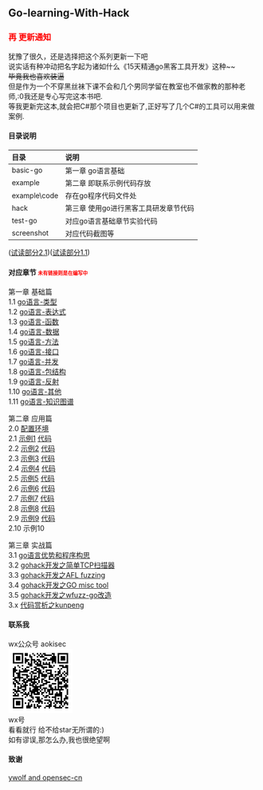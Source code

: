 ## Go-learning-With-Hack
### <font color="red">再 更新通知</font>

犹豫了很久，还是选择把这个系列更新一下吧  
说实话有种冲动把名字起为诸如什么《15天精通go黑客工具开发》这种~~  
<del>毕竟我也喜欢装逼</del>  
但是作为一个不穿黑丝袜下课不会和几个男同学留在教室也不做家教的那种老师,:0我还是专心写完这本书吧.  
等我更新完这本,就会把C#那个项目也更新了,正好写了几个C#的工具可以用来做案例.  


#### 目录说明  
|目录|说明|
|:---|:---|
|basic-go| 第一章 go语言基础|  
|example| 第二章 即联系示例代码存放|  
|example\code| 存在go程序代码文件处|  
|hack| 第三章 使用go进行黑客工具研发章节代码|  
|test-go|  对应go语言基础章节实验代码|  
|screenshot| 对应代码截图等|  



([试读部分2.1](example/示例1.md))([试读部分1.1](Basic-Go/1-go-类型.md))





#### 对应章节  <font color=red size="1">未有链接则是在编写中</font>  



第一章 基础篇  
1.1 [go语言-类型](Basic-Go/1-go-类型.md)  
1.2 [go语言-表达式](Basic-Go/2-go-表达式.md)  
1.3 [go语言-函数](Basic-Go/3-go-函数.md)  
1.4 [go语言-数据](Basic-Go/4-go-数据.md)  
1.5 [go语言-方法](Basic-Go/5-go-方法.md)  
1.6 [go语言-接口](Basic-Go/6-go-接口.md)  
1.7 [go语言-并发](Basic-Go/7-go-并发.md)  
1.8 [go语言-包结构](Basic-Go/8-go-包结构.md)  
1.9 [go语言-反射](Basic-Go/9-go-反射.md)  
1.10 [go语言-其他](Basic-Go/10-go-其他.md)  
1.11 [go语言-知识图谱](Basic-Go/11-go-知识图谱.md)  

第二章 应用篇  
2.0 [配置环境](example/环境.md)   
2.1 [示例1](example/示例1.md)  [代码](example/code/eg1.go)  
2.2 [示例2](example/示例2.md)  [代码](example/code/eg2.go)  
2.3 [示例3](example/示例3.md)  [代码](example/code/eg3.go)  
2.4 [示例4](example/示例4.md)  [代码](example/code/eg4.go)  
2.5 [示例5](example/示例5.md)  [代码](example/code/eg5.go)  
2.6 [示例6](example/示例6.md)  [代码](example/code/eg6.go)  
2.7 [示例7](example/示例7.md)  [代码](example/code/eg7.go)  
2.8 [示例8](example/示例8.md)  [代码](example/code/eg8.go)  
2.9 [示例9](example/示例9.md)  [代码](example/示例9)  
2.10 示例10



第三章 实战篇  
3.1 [go语言优势和程序构思](hack/thinking.md)  
3.2 [gohack开发之简单TCP扫描器](hack/simpleTcpScan/simpleTcpScan.md)  
3.3 [gohack开发之AFL fuzzing](hack/go-afl-fuzzing)  
3.4 [gohack开发之GO misc tool](hack/go-misc-tool)  
3.5 [gohack开发之wfuzz-go改造](hack/go-wfuzz-recode)  
3.x [代码赏析之kunpeng](hack/kunpeng/kunpend.md)  



#### 联系我

wx公众号 aokisec  
![](screenshot/qrcode.png)  
wx号  
看看就行 给不给star无所谓的:)  
如有谬误,那怎么办,我也很绝望啊  

#### 致谢

[ywolf and opensec-cn](https://github.com/opensec-cn/kunpeng)  
